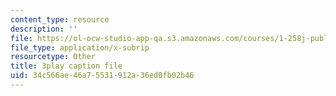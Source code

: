 ```yaml
---
content_type: resource
description: ''
file: https://ol-ocw-studio-app-qa.s3.amazonaws.com/courses/1-258j-public-transportation-systems-spring-2017/34c566ae46a75531912a36ed0fb02b46_aLqEG43nKVE.vtt
file_type: application/x-subrip
resourcetype: Other
title: 3play caption file
uid: 34c566ae-46a7-5531-912a-36ed0fb02b46
---
```

